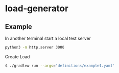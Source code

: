 # load-generator

## Example
In another terminal start a local test server
```sh
python3 -m http.server 3000
```

Create Load
```sh
$ ./gradlew run --args='definitions/example1.yaml'
```
